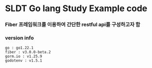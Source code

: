 # SLDT Go lang Study Example code
### Fiber 프레임워크를 이용하여 간단한 restful api를 구성하고자 함

### version info
```
go : go1.22.1
fiber : v3.0.0-beta.2
gorm.io : v1.25.9
godotenv : v1.5.1
```

